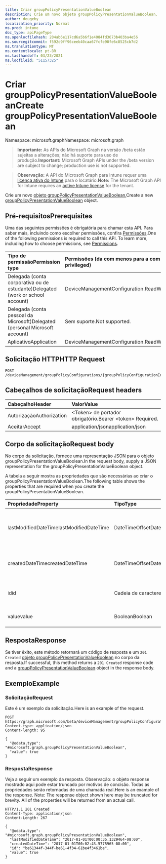 ```yaml
---
title: Criar groupPolicyPresentationValueBoolean
description: Crie um novo objeto groupPolicyPresentationValueBoolean.
author: dougeby
localization_priority: Normal
ms.prod: intune
doc_type: apiPageType
ms.openlocfilehash: 204ab6e117cd6a5b6f1e4084fd3673b403ba4e56
ms.sourcegitcommit: f592c9ff96ceeb40caa67fcfe90fe6c8525cb7d2
ms.translationtype: MT
ms.contentlocale: pt-BR
ms.lasthandoff: 03/23/2021
ms.locfileid: "51157325"
---
```

# <a name="create-grouppolicypresentationvalueboolean"></a><span data-ttu-id="d6878-103">Criar groupPolicyPresentationValueBoolean</span><span class="sxs-lookup"><span data-stu-id="d6878-103">Create groupPolicyPresentationValueBoolean</span></span>

<span data-ttu-id="d6878-104">Namespace: microsoft.graph</span><span class="sxs-lookup"><span data-stu-id="d6878-104">Namespace: microsoft.graph</span></span>

> <span data-ttu-id="d6878-105">**Importante:** As APIs do Microsoft Graph na versão /beta estão sujeitas a alterações; não há suporte para uso de produção.</span><span class="sxs-lookup"><span data-stu-id="d6878-105">**Important:** Microsoft Graph APIs under the /beta version are subject to change; production use is not supported.</span></span>

> <span data-ttu-id="d6878-106">**Observação:** A API do Microsoft Graph para Intune requer uma [licença ativa do Intune](https://go.microsoft.com/fwlink/?linkid=839381) para o locatário.</span><span class="sxs-lookup"><span data-stu-id="d6878-106">**Note:** The Microsoft Graph API for Intune requires an [active Intune license](https://go.microsoft.com/fwlink/?linkid=839381) for the tenant.</span></span>

<span data-ttu-id="d6878-107">Crie um novo [objeto groupPolicyPresentationValueBoolean.](../resources/intune-grouppolicy-grouppolicypresentationvalueboolean.md)</span><span class="sxs-lookup"><span data-stu-id="d6878-107">Create a new [groupPolicyPresentationValueBoolean](../resources/intune-grouppolicy-grouppolicypresentationvalueboolean.md) object.</span></span>

## <a name="prerequisites"></a><span data-ttu-id="d6878-108">Pré-requisitos</span><span class="sxs-lookup"><span data-stu-id="d6878-108">Prerequisites</span></span>
<span data-ttu-id="d6878-p101">Uma das seguintes permissões é obrigatória para chamar esta API. Para saber mais, incluindo como escolher permissões, confira [Permissões](/graph/permissions-reference).</span><span class="sxs-lookup"><span data-stu-id="d6878-p101">One of the following permissions is required to call this API. To learn more, including how to choose permissions, see [Permissions](/graph/permissions-reference).</span></span>

|<span data-ttu-id="d6878-111">Tipo de permissão</span><span class="sxs-lookup"><span data-stu-id="d6878-111">Permission type</span></span>|<span data-ttu-id="d6878-112">Permissões (da com menos para a com mais privilégios)</span><span class="sxs-lookup"><span data-stu-id="d6878-112">Permissions (from least to most privileged)</span></span>|
|:---|:---|
|<span data-ttu-id="d6878-113">Delegada (conta corporativa ou de estudante)</span><span class="sxs-lookup"><span data-stu-id="d6878-113">Delegated (work or school account)</span></span>|<span data-ttu-id="d6878-114">DeviceManagementConfiguration.ReadWrite.All</span><span class="sxs-lookup"><span data-stu-id="d6878-114">DeviceManagementConfiguration.ReadWrite.All</span></span>|
|<span data-ttu-id="d6878-115">Delegada (conta pessoal da Microsoft)</span><span class="sxs-lookup"><span data-stu-id="d6878-115">Delegated (personal Microsoft account)</span></span>|<span data-ttu-id="d6878-116">Sem suporte.</span><span class="sxs-lookup"><span data-stu-id="d6878-116">Not supported.</span></span>|
|<span data-ttu-id="d6878-117">Aplicativo</span><span class="sxs-lookup"><span data-stu-id="d6878-117">Application</span></span>|<span data-ttu-id="d6878-118">DeviceManagementConfiguration.ReadWrite.All</span><span class="sxs-lookup"><span data-stu-id="d6878-118">DeviceManagementConfiguration.ReadWrite.All</span></span>|

## <a name="http-request"></a><span data-ttu-id="d6878-119">Solicitação HTTP</span><span class="sxs-lookup"><span data-stu-id="d6878-119">HTTP Request</span></span>
<!-- {
  "blockType": "ignored"
}
-->
``` http
POST /deviceManagement/groupPolicyConfigurations/{groupPolicyConfigurationId}/definitionValues/{groupPolicyDefinitionValueId}/presentationValues
```

## <a name="request-headers"></a><span data-ttu-id="d6878-120">Cabeçalhos de solicitação</span><span class="sxs-lookup"><span data-stu-id="d6878-120">Request headers</span></span>
|<span data-ttu-id="d6878-121">Cabeçalho</span><span class="sxs-lookup"><span data-stu-id="d6878-121">Header</span></span>|<span data-ttu-id="d6878-122">Valor</span><span class="sxs-lookup"><span data-stu-id="d6878-122">Value</span></span>|
|:---|:---|
|<span data-ttu-id="d6878-123">Autorização</span><span class="sxs-lookup"><span data-stu-id="d6878-123">Authorization</span></span>|<span data-ttu-id="d6878-124">&lt;Token&gt; de portador obrigatório.</span><span class="sxs-lookup"><span data-stu-id="d6878-124">Bearer &lt;token&gt; Required.</span></span>|
|<span data-ttu-id="d6878-125">Aceitar</span><span class="sxs-lookup"><span data-stu-id="d6878-125">Accept</span></span>|<span data-ttu-id="d6878-126">application/json</span><span class="sxs-lookup"><span data-stu-id="d6878-126">application/json</span></span>|

## <a name="request-body"></a><span data-ttu-id="d6878-127">Corpo da solicitação</span><span class="sxs-lookup"><span data-stu-id="d6878-127">Request body</span></span>
<span data-ttu-id="d6878-128">No corpo da solicitação, fornece uma representação JSON para o objeto groupPolicyPresentationValueBoolean.</span><span class="sxs-lookup"><span data-stu-id="d6878-128">In the request body, supply a JSON representation for the groupPolicyPresentationValueBoolean object.</span></span>

<span data-ttu-id="d6878-129">A tabela a seguir mostra as propriedades que são necessárias ao criar o groupPolicyPresentationValueBoolean.</span><span class="sxs-lookup"><span data-stu-id="d6878-129">The following table shows the properties that are required when you create the groupPolicyPresentationValueBoolean.</span></span>

|<span data-ttu-id="d6878-130">Propriedade</span><span class="sxs-lookup"><span data-stu-id="d6878-130">Property</span></span>|<span data-ttu-id="d6878-131">Tipo</span><span class="sxs-lookup"><span data-stu-id="d6878-131">Type</span></span>|<span data-ttu-id="d6878-132">Descrição</span><span class="sxs-lookup"><span data-stu-id="d6878-132">Description</span></span>|
|:---|:---|:---|
|<span data-ttu-id="d6878-133">lastModifiedDateTime</span><span class="sxs-lookup"><span data-stu-id="d6878-133">lastModifiedDateTime</span></span>|<span data-ttu-id="d6878-134">DateTimeOffset</span><span class="sxs-lookup"><span data-stu-id="d6878-134">DateTimeOffset</span></span>|<span data-ttu-id="d6878-135">A data e a hora em que o objeto foi modificado pela última vez.</span><span class="sxs-lookup"><span data-stu-id="d6878-135">The date and time the object was last modified.</span></span> <span data-ttu-id="d6878-136">Herdado [de groupPolicyPresentationValue](../resources/intune-grouppolicy-grouppolicypresentationvalue.md)</span><span class="sxs-lookup"><span data-stu-id="d6878-136">Inherited from [groupPolicyPresentationValue](../resources/intune-grouppolicy-grouppolicypresentationvalue.md)</span></span>|
|<span data-ttu-id="d6878-137">createdDateTime</span><span class="sxs-lookup"><span data-stu-id="d6878-137">createdDateTime</span></span>|<span data-ttu-id="d6878-138">DateTimeOffset</span><span class="sxs-lookup"><span data-stu-id="d6878-138">DateTimeOffset</span></span>|<span data-ttu-id="d6878-139">A data e a hora em que o objeto foi criado.</span><span class="sxs-lookup"><span data-stu-id="d6878-139">The date and time the object was created.</span></span> <span data-ttu-id="d6878-140">Herdado [de groupPolicyPresentationValue](../resources/intune-grouppolicy-grouppolicypresentationvalue.md)</span><span class="sxs-lookup"><span data-stu-id="d6878-140">Inherited from [groupPolicyPresentationValue](../resources/intune-grouppolicy-grouppolicypresentationvalue.md)</span></span>|
|<span data-ttu-id="d6878-141">id</span><span class="sxs-lookup"><span data-stu-id="d6878-141">id</span></span>|<span data-ttu-id="d6878-142">Cadeia de caracteres</span><span class="sxs-lookup"><span data-stu-id="d6878-142">String</span></span>|<span data-ttu-id="d6878-143">Chave da entidade.</span><span class="sxs-lookup"><span data-stu-id="d6878-143">Key of the entity.</span></span> <span data-ttu-id="d6878-144">Herdado [de groupPolicyPresentationValue](../resources/intune-grouppolicy-grouppolicypresentationvalue.md)</span><span class="sxs-lookup"><span data-stu-id="d6878-144">Inherited from [groupPolicyPresentationValue](../resources/intune-grouppolicy-grouppolicypresentationvalue.md)</span></span>|
|<span data-ttu-id="d6878-145">value</span><span class="sxs-lookup"><span data-stu-id="d6878-145">value</span></span>|<span data-ttu-id="d6878-146">Boolean</span><span class="sxs-lookup"><span data-stu-id="d6878-146">Boolean</span></span>|<span data-ttu-id="d6878-147">Um valor booleano para a apresentação associada.</span><span class="sxs-lookup"><span data-stu-id="d6878-147">An boolean value for the associated presentation.</span></span>|



## <a name="response"></a><span data-ttu-id="d6878-148">Resposta</span><span class="sxs-lookup"><span data-stu-id="d6878-148">Response</span></span>
<span data-ttu-id="d6878-149">Se tiver êxito, este método retornará um código de resposta e um `201 Created` [objeto groupPolicyPresentationValueBoolean](../resources/intune-grouppolicy-grouppolicypresentationvalueboolean.md) no corpo da resposta.</span><span class="sxs-lookup"><span data-stu-id="d6878-149">If successful, this method returns a `201 Created` response code and a [groupPolicyPresentationValueBoolean](../resources/intune-grouppolicy-grouppolicypresentationvalueboolean.md) object in the response body.</span></span>

## <a name="example"></a><span data-ttu-id="d6878-150">Exemplo</span><span class="sxs-lookup"><span data-stu-id="d6878-150">Example</span></span>

### <a name="request"></a><span data-ttu-id="d6878-151">Solicitação</span><span class="sxs-lookup"><span data-stu-id="d6878-151">Request</span></span>
<span data-ttu-id="d6878-152">Este é um exemplo da solicitação.</span><span class="sxs-lookup"><span data-stu-id="d6878-152">Here is an example of the request.</span></span>
``` http
POST https://graph.microsoft.com/beta/deviceManagement/groupPolicyConfigurations/{groupPolicyConfigurationId}/definitionValues/{groupPolicyDefinitionValueId}/presentationValues
Content-type: application/json
Content-length: 95

{
  "@odata.type": "#microsoft.graph.groupPolicyPresentationValueBoolean",
  "value": true
}
```

### <a name="response"></a><span data-ttu-id="d6878-153">Resposta</span><span class="sxs-lookup"><span data-stu-id="d6878-153">Response</span></span>
<span data-ttu-id="d6878-p105">Veja a seguir um exemplo da resposta. Observação: o objeto response mostrado aqui pode estar truncado por motivos de concisão. Todas as propriedades serão retornadas de uma chamada real.</span><span class="sxs-lookup"><span data-stu-id="d6878-p105">Here is an example of the response. Note: The response object shown here may be truncated for brevity. All of the properties will be returned from an actual call.</span></span>
``` http
HTTP/1.1 201 Created
Content-Type: application/json
Content-Length: 267

{
  "@odata.type": "#microsoft.graph.groupPolicyPresentationValueBoolean",
  "lastModifiedDateTime": "2017-01-01T00:00:35.1329464-08:00",
  "createdDateTime": "2017-01-01T00:02:43.5775965-08:00",
  "id": "be61344f-344f-be61-4f34-61be4f3461be",
  "value": true
}
```





